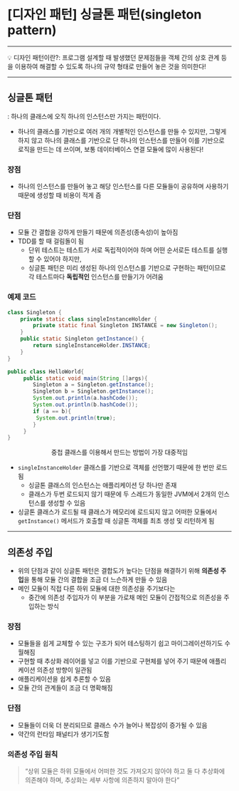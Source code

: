 # [디자인 패턴] 싱글톤 패턴(singleton pattern)

---
<aside>
💡 디자인 패턴이란?: 프로그램 설계할 때 발생했던 문제점들을 객체 간의 상호 관계 등을 이용하여 해결할 수 있도록 하나의 규약 형태로 만들어 놓은 것을 의미한다!

</aside>

---

## 싱글톤 패턴


: 하나의 클래스에 오직 하나의 인스턴스만 가지는 패턴이다.

- 하나의 클래스를 기반으로 여러 개의 개별적인 인스턴스를 만들 수 있지만, 그렇게 하지 않고 하나의 클래스를 기반으로 단 하나의 인스턴스를 만들어 이를 기반으로 로직을 만드는 데 쓰이며, 보통 데이터베이스 연결 모듈에 많이 사용된다!
### 장점

- 하나의 인스턴스를 만들어 놓고 해당 인스턴스를 다른 모듈들이 공유하며 사용하기 때문에 생성할 때 비용이 적게 즘

### 단점

- 모듈 간 결합을 강하게 만들기 때문에 의존성(종속성)이 높아짐
- TDD를 할 때 걸림돌이 됨
    - 단위 테스트는 테스트가 서로 독립적이어야 하며 어떤 순서로든 테스트를 실행할 수 있어야 하지만,
    - 싱글톤 패턴은 미리 생성된 하나의 인스턴스를 기반으로 구현하는 패턴이므로 각 테스트마다 **독립적인** 인스턴스를 만들기가 어려움

### 예제 코드

```java
class Singleton {
    private static class singleInstanceHolder {
        private static final Singleton INSTANCE = new Singleton();
    }
    public static Singleton getInstance() {
        return singleInstanceHolder.INSTANCE;
    }
}

public class HelloWorld{ 
     public static void main(String []args){ 
        Singleton a = Singleton.getInstance(); 
        Singleton b = Singleton.getInstance(); 
        System.out.println(a.hashCode());
        System.out.println(b.hashCode());  
        if (a == b){
         System.out.println(true); 
        } 
     }
}
```

<center>중첩 클래스를 이용해서 만드는 방법이 가장 대중적임</center>

- `singleInstanceHolder` 클래스를 기반으로 객체를 선언했기 때문에 한 번만 로드됨
    - 싱글톤 클래스의 인스턴스는 애플리케이션 당 하나만 존재
    - 클래스가 두번 로드되지 않기 때문에 두 스레드가 동일한 JVM에서 2개의 인스턴스를 생성할 수 있음
- 싱글톤 클래스가 로드될 때 클래스가 메모리에 로드되지 않고 어떠한 모듈에서 `getInstance()` 메서드가 호출할 때 싱글톤 객체를 최초 생성 및 리턴하게 됨

---

## 의존성 주입

- 위의 단점과 같이 싱글톤 패턴은 결합도가 높다는 단점을 해결하기 위해 **의존성 주입**을 통해 모듈 간의 결합을 조금 더 느슨하게 만들 수 있음
- 메인 모듈이 직접 다른 하위 모듈에 대한 의존성을 주기보다는
    - 중간에 의존성 주입자가 이 부분을 가로채 메인 모듈이 간접적으로 의존성을 주입하는 방식
### 장점

- 모듈들을 쉽게 교체할 수 있는 구조가 되어 테스팅하기 쉽고 마이그레이션하기도 수월해짐
- 구현할 때 추상화 레이어를 넣고 이를 기반으로 구현체를 넣어 주기 때문에 애플리케이션 의존성 방향이 일관됨
- 애플리케이션을 쉽게 추론할 수 있음
- 모듈 간의 관계들이 조금 더 명확해짐

### 단점

- 모듈들이 더욱 더 분리되므로 클래스 수가 늘어나 복잡성이 증가될 수 있음
- 약간의 런타임 패널티가 생기기도함

### 의존성 주입 원칙

> “상위 모듈은 하위 모듈에서 어떠한 것도 가져오지 않아야 하고 둘 다 추상화에 의존해야 하며, 추상화는 세부 사항에 의존하지 말아야 한다”
>
